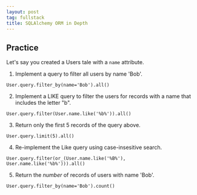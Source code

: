 ```yaml
---
layout: post
tag: fullstack
title: SQLAlchemy ORM in Depth
---
```


## Practice
Let's say you created a Users tale with a `name` attribute. 
1. Implement a query to filter all users by name 'Bob'.
```
User.query.filter_by(name='Bob').all()
```

2. Implement a LIKE query to filter the users for records with a name that includes the letter "b".
```
User.query.filter(User.name.like('%b%')).all()
```

3. Return only the first 5 records of the query above.
```
User.query.limit(5).all()
```

4. Re-implement the Like query using case-insesitive search.
```
User.query.filter(or_(User.name.like('%B%'), User.name.like('%b%'))).all()
```

5. Return the *number* of records of users with name 'Bob'.
```
User.query.filter_by(name='Bob').count()
```
